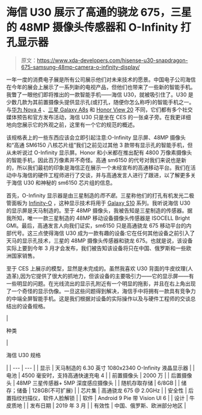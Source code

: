 # 海信 U30 展示了高通的骁龙 675，三星的 48MP 摄像头传感器和 O-Infinity 打孔显示器

> 原文：<https://www.xda-developers.com/hisense-u30-snapdragon-675-samsung-48mp-camera-o-infinity-display/>

一年一度的消费电子展是所有公司展示他们对未来技术的愿景。中国电子公司海信在今年的展会上展示了一系列新的电视产品，但他们也带来了一些新的智能手机。我瞥了一眼他们即将推出的一款智能手机——海信 U30，就被吸引住了。U30 是少数几款为其前置摄像头提供显示孔(或打孔，随便你怎么称呼)的智能手机之一。与[华为 Nova 4](https://www.xda-developers.com/huawei-nova-4-48mp-rear-camera-display-hole/) 、[三星 Galaxy A8s](https://www.xda-developers.com/samsung-galaxy-a8s-official-infinity-o/) 和 [Honor View 20](https://www.xda-developers.com/honor-view20-launches-48mp-rear-camera-display-hole/) 不同，它们都有多个社交媒体预告和官方发布活动，海信 U30 只是坐在 CES 的一张桌子旁。在我更详细地向您展示它的外观之前，这里有一个它的规范的概述。

该规格表上的一些东西应该会立即引起注意:O-Infinity 显示屏、48MP 摄像头和“高通 SM6150 八核芯片组”我们之前见过其他 3 款带有显示孔的智能手机，但从未听说过 O-Infinity 显示屏。Honor 和小米都在推出配有 4800 万像素摄像头的智能手机，因此百万像素并不奇怪。高通 sm6150 的代号对我们来说也是新的，所以我们最初的印象是海信正在展示一个未经宣布的高通移动平台。我们在活动中与海信的硬件工程师进行了交谈，并与高通发言人进行了跟进，以了解更多关于海信 U30 和神秘的 sm6150 芯片组的信息。

首先，O-Infinity 显示器是由三星制造的*而不是*。三星称他们的打孔有机发光二极管面板为 [Infinity-O](https://www.xda-developers.com/samsung-notch-infinity-display/) ，这种显示技术将用于 [Galaxy S10](https://www.xda-developers.com/tag/samsung-galaxy-s10) 系列。我听说海信 U30 的显示屏是天马制造的。至于 48MP 摄像头，我被告知是三星制造的传感器。据我所知，唯一一款三星制造的 48MP 移动设备摄像头传感器是 ISOCELL Bright GMI。最后，高通发言人向我们证实，sm6150 只是高通骁龙 675 移动平台的内部代号。这三点使得海信 U30 成为一款有趣的设备:它在任何其他设备之前引入了天马的显示孔技术，三星的 48MP 摄像头传感器和骁龙 675。也就是说，该设备实际上要到今年 3 月才会发布，我们被告知该设备将只在中国、俄罗斯和一些欧洲国家销售。

至于 CES 上展示的模型，显然是未完成的。虽然我喜欢 U30 背面的牛皮纹理(人造革),因为它提供了很大的抓地力，但该设备的主要吸引力——它的显示屏——有一些明显的问题。在光线流出的显示孔附近有一个明显的拖影，并且在右上角出现了一个奇怪的显示伪像。一旦这些问题得到解决，海信手中将拥有一款具有竞争力的中端全屏智能手机。这是我们根据对设备的实际操作以及与硬件工程师的交谈总结出的设备规格。

| 

种类

 | 

海信 U30 规格

 |
| --- | --- |
| 显示 | 天马制造的 6.30 英寸 1080x2340 O-Infinity 液晶显示器 |
| 电池 | 4500 毫安时，支持高通快速充电 4 |
| 前置摄像头 | 2000 万 |
| 后置摄像头 | 48MP 三星传感器+ 5MP 深度感应摄像头 |
| 随机存取存储 | 6/8GB |
| 储存；储备 | 128GB(不可扩展) |
| 芯片集 | 高通骁龙 675 @ 2.0GHz |
| 安全性 | 后置指纹扫描仪，软件人脸解锁 |
| 软件 | Android 9 Pie 带 Vision UI 6 |
| 设计 | 牛皮质地 |
| 发布日期 | 2019 年 3 月 |
| 有效性 | 中国、俄罗斯、欧洲部分地区 |